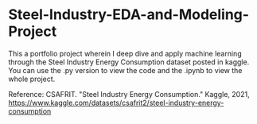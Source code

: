 # Steel-Industry-EDA-and-Modeling-Project
This a portfolio project wherein I deep dive and apply machine learning through the Steel Industry Energy Consumption dataset posted in kaggle. 
You can use the .py version to view the code and the .ipynb to view the whole project.


Reference: 
CSAFRIT. "Steel Industry Energy Consumption." Kaggle, 2021, 
https://www.kaggle.com/datasets/csafrit2/steel-industry-energy-consumption
